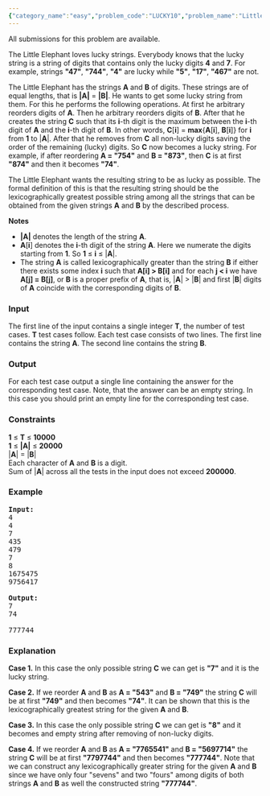 ```yaml
---
{"category_name":"easy","problem_code":"LUCKY10","problem_name":"Little Elephant and Order","languages_supported":{"0":"ADA","1":"ASM","2":"BASH","3":"BF","4":"C","5":"C99 strict","6":"CAML","7":"CLOJ","8":"CLPS","9":"CPP 4.3.2","10":"CPP 4.9.2","11":"CPP14","12":"CS2","13":"D","14":"ERL","15":"FORT","16":"FS","17":"GO","18":"HASK","19":"ICK","20":"ICON","21":"JAVA","22":"JS","23":"LISP clisp","24":"LISP sbcl","25":"LUA","26":"NEM","27":"NICE","28":"NODEJS","29":"PAS fpc","30":"PAS gpc","31":"PERL","32":"PERL6","33":"PHP","34":"PIKE","35":"PRLG","36":"PYTH","37":"PYTH 3.4","38":"RUBY","39":"SCALA","40":"SCM guile","41":"SCM qobi","42":"ST","43":"TCL","44":"TEXT","45":"WSPC"},"max_timelimit":1,"source_sizelimit":50000,"problem_author":"witua","problem_tester":null,"date_added":"17-02-2012","tags":{"0":"easy","1":"greedy","2":"oct12","3":"witua"},"time":{"view_start_date":1350293400,"submit_start_date":1350293400,"visible_start_date":1350293400,"end_date":1735669800},"layout":"problem"}
---
```

<span class="solution-visible-txt">All submissions for this problem are available.</span><p>
The Little Elephant loves lucky strings. Everybody knows that the lucky string is a string of digits that contains only the lucky digits <b>4</b> and <b>7</b>. For example, strings <b>"47"</b>, <b>"744"</b>, <b>"4"</b> are lucky while <b>"5"</b>, <b>"17"</b>, <b>"467"</b> are not.
</p>

<p>
The Little Elephant has the strings <b>A</b> and <b>B</b> of digits. These strings are of equal lengths, that is <b>|A|</b> = <b>|B|</b>. He wants to get some lucky string from them. For this he performs the following operations. At first he arbitrary reorders digits of <b>A</b>. Then he arbitrary reorders digits of <b>B</b>. After that he creates the string <b>C</b> such that its <b>i</b>-th digit is the maximum between the <b>i</b>-th digit of <b>A</b> and the <b>i</b>-th digit of <b>B</b>. In other words, <b>C</b>[<b>i</b>] = <b>max</b>{<b>A</b>[<b>i</b>], <b>B</b>[<b>i</b>]} for <b>i</b> from <b>1</b> to |<b>A</b>|. After that he removes from <b>C</b> all non-lucky digits saving the order of the remaining (lucky) digits. So <b>C</b> now becomes a lucky string. For example, if after reordering <b>A = "754"</b> and <b>B = "873"</b>, then <b>C</b> is at first <b>"874"</b> and then it becomes <b>"74"</b>.
</p>

<p>
The Little Elephant wants the resulting string to be as lucky as possible. The formal definition of this is that the resulting string should be the lexicographically greatest possible string among all the strings that can be obtained from the given strings <b>A</b> and <b>B</b> by the described process.
</p>

<b>Notes</b>
<ul>
<li><b>|A|</b> denotes the length of the string <b>A</b>.</li>
<li><b>A</b>[<b>i</b>] denotes the <b>i</b>-th digit of the string <b>A</b>. Here we numerate the digits starting from <b>1</b>. So <b>1</b> &le; <b>i</b> &le; |<b>A</b>|.</li>
<li>The string <b>A</b> is called lexicographically greater than the string <b>B</b> if either there exists some index <b>i</b> such that <b>A[i] &gt; B[i]</b> and for each <b>j &lt; i</b> we have <b>A[j] = B[j]</b>, or <b>B</b> is a proper prefix of <b>A</b>, that is, |<b>A</b>| &gt; |<b>B</b>| and first |<b>B</b>| digits of <b>A</b> coincide with the corresponding digits of <b>B</b>.</li>
</ul>

<h3>Input</h3>
<p>
The first line of the input contains a single integer <b>T</b>, the number of test cases. <b>T</b> test cases follow. Each test case consists of two lines. The first line contains the string <b>A</b>. The second line contains the string <b>B</b>.
</p>

<h3>Output</h3>
<p>
For each test case output a single line containing the answer for the corresponding test case. Note, that the answer can be an empty string. In this case you should print an empty line for the corresponding test case.
</p>

<h3>Constraints</h3>
<p>
<b>1</b> &le; <b>T</b> &le; <b>10000</b><br />
<b>1</b> &le; <b>|A|</b> &le; <b>20000</b><br />
|<b>A</b>| = |<b>B</b>|<br />
Each character of <b>A</b> and <b>B</b> is a digit.<br />
Sum of |<b>A</b>| across all the tests in the input does not exceed <b>200000</b>.
</p>

<h3>Example</h3>

<pre>
<b>Input:</b>
4
4
7
435
479
7
8
1675475
9756417

<b>Output:</b>
7
74

777744
</pre>

<h3>Explanation</h3>

<p>
<b>Case 1.</b> In this case the only possible string <b>C</b> we can get is <b>"7"</b> and it is the lucky string.
</p>

<p>
<b>Case 2.</b> If we reorder <b>A</b> and <b>B</b> as <b>A = "543"</b> and <b>B = "749"</b> the string <b>C</b> will be at first <b>"749"</b> and then becomes <b>"74"</b>. It can be shown that this is the lexicographically greatest string for the given <b>A</b> and <b>B</b>.
</p>

<p>
<b>Case 3.</b> In this case the only possible string <b>C</b> we can get is <b>"8"</b> and it becomes and empty string after removing of non-lucky digits.
</p>

<p>
<b>Case 4.</b> If we reorder <b>A</b> and <b>B</b> as <b>A = "7765541"</b> and <b>B = "5697714"</b> the string <b>C</b> will be at first <b>"7797744"</b> and then becomes <b>"777744"</b>. Note that we can construct any lexicographically greater string for the given <b>A</b> and <b>B</b> since we have only four "sevens" and two "fours" among digits of both strings <b>A</b> and <b>B</b> as well the constructed string <b>"777744"</b>.
</p>